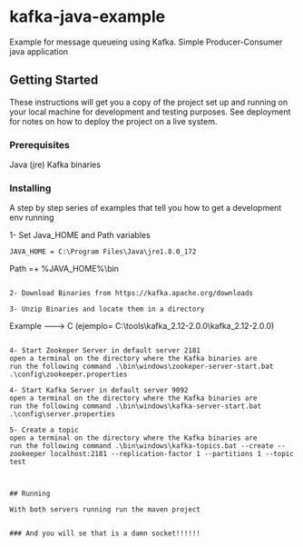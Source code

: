 # kafka-java-example

Example for message queueing using Kafka. Simple Producer-Consumer java application

## Getting Started

These instructions will get you a copy of the project set up and running on your local machine for development and testing purposes. See deployment for notes on how to deploy the project on a live system.

### Prerequisites

Java (jre)
Kafka binaries 


### Installing

A step by step series of examples that tell you how to get a development env running

1- Set Java_HOME and Path variables
```
JAVA_HOME = C:\Program Files\Java\jre1.8.0_172
```
Path =+ %JAVA_HOME%\bin 
```

2- Download Binaries from https://kafka.apache.org/downloads

3- Unzip Binaries and locate them in a directory
```
Example ---> C (ejemplo= C:\tools\kafka_2.12-2.0.0\kafka_2.12-2.0.0)
```

4- Start Zookeper Server in default server 2181
open a terminal on the directory where the Kafka binaries are
run the following command .\bin\windows\zookeper-server-start.bat .\config\zookeeper.properties

4- Start Kafka Server in default server 9092
open a terminal on the directory where the Kafka binaries are
run the following command .\bin\windows\kafka-server-start.bat .\config\server.properties

5- Create a topic
open a terminal on the directory where the Kafka binaries are
run the following command .\bin\windows\kafka-topics.bat --create --zookeeper localhost:2181 --replication-factor 1 --partitions 1 --topic test



## Running 

With both servers running run the maven project


### And you will se that is a damn socket!!!!!!


